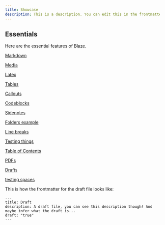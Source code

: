 ```yaml
---
title: Showcase
description: This is a description. You can edit this in the frontmatter!
---
```


## Essentials

Here are the essential features of Blaze.

[Markdown](markdown.md)

[Media](media.md)

[Latex](latex.md)

[Tables](tables.md)

[Callouts](callouts.md)

[Codeblocks](codeblocks.md)

[Sidenotes](sidenotes.md)

[Folders example](subfolder/subsubfolder/subsubfile.md)

[Line breaks](linebreaks.md)

[Testing things](testing.md)

[Table of Contents](tableofcontents.md)

[PDFs](pdf.md)

[Drafts](draft.md)

[testing spaces](title%20space.md)

This is how the frontmatter for the draft file looks like:

```
---
title: Draft
description: A draft file, you can see this description though! And maybe infer what the draft is... 
draft: "true"
---

```
